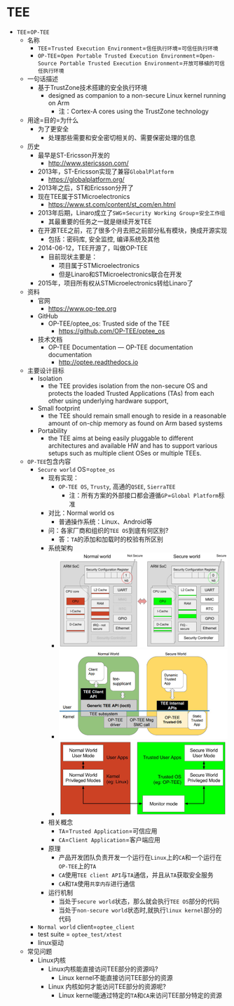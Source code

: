 # TEE

* `TEE`=`OP-TEE`
  * 名称
    * `TEE`=`Trusted Execution Environment`=`信任执行环境`=`可信任执行环境`
    * `OP-TEE`=`Open Portable Trusted Execution Environment`=`Open-Source Portable Trusted Execution Environment`=`开放可移植的可信任执行环境`
  * 一句话描述
    * 基于TrustZone技术搭建的安全执行环境
      * designed as companion to a non-secure Linux kernel running on Arm
        * 注：Cortex-A cores using the TrustZone technology
  * 用途=目的=为什么
    * 为了更安全
      * 处理那些需要和安全密切相关的、需要保密处理的信息
  * 历史
      * 最早是ST-Ericsson开发的
        * http://www.stericsson.com/
      * 2013年，ST-Ericsson实现了兼容`GlobalPlatform`
        * https://globalplatform.org/
      * 2013年之后，ST和Ericsson分开了
      * 现在TEE属于STMicroelectronics
          * https://www.st.com/content/st_com/en.html
      * 2013年后期，Linaro成立了`SWG`=`Security Working Group`=`安全工作组`
        * 其最重要的任务之一就是继续开发TEE
      * 在开源TEE之前，花了很多个月去把之前部分私有模块，换成开源实现
        * 包括：密码库, 安全监控, 编译系统及其他
      * 2014-06-12，TEE开源了，叫做OP-TEE
        * 目前现状主要是：
          * 项目属于STMicroelectronics
          * 但是Linaro和STMicroelectronics联合在开发
      * 2015年，项目所有权从STMicroelectronics转给Linaro了
  * 资料
    * 官网
      * https://www.op-tee.org
    * GitHub
      * OP-TEE/optee_os: Trusted side of the TEE
        * https://github.com/OP-TEE/optee_os
    * 技术文档
      * OP-TEE Documentation — OP-TEE documentation documentation
          * http://optee.readthedocs.io
  * 主要设计目标
    * Isolation
      * the TEE provides isolation from the non-secure OS and protects the loaded Trusted Applications (TAs) from each other using underlying hardware support,
    * Small footprint
      * the TEE should remain small enough to reside in a reasonable amount of on-chip memory as found on Arm based systems
    * Portability
      * the TEE aims at being easily pluggable to different architectures and available HW and has to support various setups such as multiple client OSes or multiple TEEs.
  * `OP-TEE`包含内容
    * `Secure world` OS=`optee_os`
      * 现有实现：
        * `OP-TEE OS`, `Trusty`, 高通的`QSEE`, `SierraTEE`
          * 注：所有方案的外部接口都会遵循`GP`=`Global Platform`标准
      * 对比：Normal world os
          * 普通操作系统：Linux、Android等
      * 问：各家厂商和组织的`TEE OS`到底有何区别?
          * 答：`TA`的添加和加载时的校验有所区别
      * 系统架构
        * ![op_tee_arch_1](../../assets/img/op_tee_arch_1.jpg)
        * ![op_tee_arch_2](../../assets/img/op_tee_arch_2.jpg)
        * ![op_tee_arch_3](../../assets/img/op_tee_arch_3.jpg)
      * 相关概念
        * `TA`=`Trusted Application`=可信应用
        * `CA`=`Client Application`=客户端应用
      * 原理
        * 产品开发团队负责开发一个运行在`Linux`上的`CA`和一个运行在`OP-TEE`上的`TA`
        * `CA`使用`TEE client API`与`TA`通信，并且从`TA`获取安全服务
        * `CA`和`TA`使用`共享内存`进行通信
      * 运行机制
        * 当处于`secure world`状态，那么就会执行`TEE OS`部分的代码
        * 当处于`non-secure world`状态时,就执行`linux kernel`部分的代码
    * `Normal world` client=`optee_client`
    * test suite = `optee_test/xtest`
    * linux驱动
  * 常见问题
    * Linux内核
      * Linux内核能直接访问TEE部分的资源吗?
        * Linux kernel不能直接访问TEE部分的资源
      * Linux 内核如何才能访问TEE部分的资源呢?
        * Linux kernel能通过特定的`TA`和`CA`来访问TEE部分特定的资源
